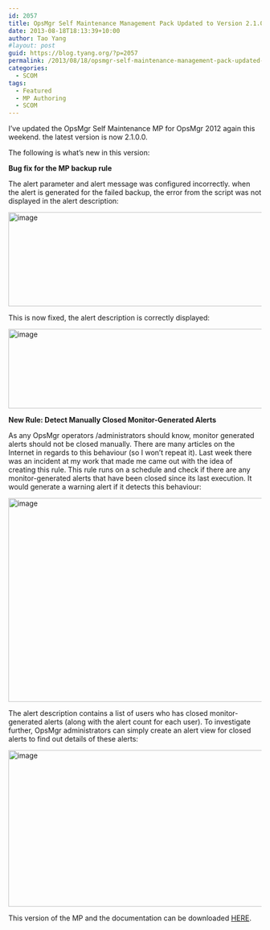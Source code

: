 ```yaml
---
id: 2057
title: OpsMgr Self Maintenance Management Pack Updated to Version 2.1.0.0
date: 2013-08-18T18:13:39+10:00
author: Tao Yang
#layout: post
guid: https://blog.tyang.org/?p=2057
permalink: /2013/08/18/opsmgr-self-maintenance-management-pack-updated-to-version-2-1-0-0/
categories:
  - SCOM
tags:
  - Featured
  - MP Authoring
  - SCOM
---
```

I’ve updated the OpsMgr Self Maintenance MP for OpsMgr 2012 again this weekend. the latest version is now 2.1.0.0.

The following is what’s new in this version:

<strong>Bug fix for the MP backup rule</strong>

The alert parameter and alert message was configured incorrectly. when the alert is generated for the failed backup, the error from the script was not displayed in the alert description:

<a href="https://blog.tyang.org/wp-content/uploads/2013/08/image5.png"><img style="background-image: none; padding-top: 0px; padding-left: 0px; display: inline; padding-right: 0px; border: 0px;" title="image" alt="image" src="https://blog.tyang.org/wp-content/uploads/2013/08/image_thumb5.png" width="568" height="187" border="0" /></a>

This is now fixed, the alert description is correctly displayed:

<a href="https://blog.tyang.org/wp-content/uploads/2013/08/image6.png"><img style="background-image: none; padding-top: 0px; padding-left: 0px; display: inline; padding-right: 0px; border: 0px;" title="image" alt="image" src="https://blog.tyang.org/wp-content/uploads/2013/08/image_thumb6.png" width="580" height="158" border="0" /></a>

<strong>New Rule: Detect Manually Closed Monitor-Generated Alerts</strong>

As any OpsMgr operators /administrators should know, monitor generated alerts should not be closed manually. There are many articles on the Internet in regards to this behaviour (so I won’t repeat it). Last week there was an incident at my work that made me came out with the idea of creating this rule. This rule runs on a schedule and check if there are any monitor-generated alerts that have been closed since its last execution. It would generate a warning alert if it detects this behaviour:

<a href="https://blog.tyang.org/wp-content/uploads/2013/08/image7.png"><img style="background-image: none; padding-top: 0px; padding-left: 0px; display: inline; padding-right: 0px; border: 0px;" title="image" alt="image" src="https://blog.tyang.org/wp-content/uploads/2013/08/image_thumb7.png" width="580" height="405" border="0" /></a>

The alert description contains a list of users who has closed monitor-generated alerts (along with the alert count for each user). To investigate further, OpsMgr administrators can simply create an alert view for closed alerts to find out details of these alerts:

<a href="https://blog.tyang.org/wp-content/uploads/2013/08/image8.png"><img style="background-image: none; padding-top: 0px; padding-left: 0px; display: inline; padding-right: 0px; border: 0px;" title="image" alt="image" src="https://blog.tyang.org/wp-content/uploads/2013/08/image_thumb8.png" width="579" height="311" border="0" /></a>

This version of the MP and the documentation can be downloaded [HERE](https://cookdown.com/scom-essentials/self-maintenance).